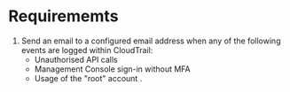 # Requirememts
1. Send an email to a configured email address when any of the following events are logged within CloudTrail:
    - Unauthorised API calls
    - Management Console sign-in without MFA 
    - Usage of the "root" account
    . 